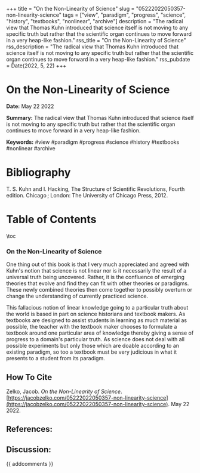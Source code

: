 +++
title = "On the Non-Linearity of Science"
slug = "05222022050357-non-linearity-science"
tags = ["view", "paradigm", "progress", "science", "history", "textbooks", "nonlinear", "archive"]
description = "The radical view that Thomas Kuhn introduced that science itself is not moving to any specific truth but rather that the scientific organ continues to move forward in a very heap-like fashion."
rss_title = "On the Non-Linearity of Science"
rss_description = "The radical view that Thomas Kuhn introduced that science itself is not moving to any specific truth but rather that the scientific organ continues to move forward in a very heap-like fashion."
rss_pubdate = Date(2022, 5, 22)
+++



On the Non-Linearity of Science
=========

**Date:** May 22 2022

**Summary:** The radical view that Thomas Kuhn introduced that science itself is not moving to any specific truth but rather that the scientific organ continues to move forward in a very heap-like fashion.

**Keywords:** #view #paradigm #progress #science #history #textbooks #nonlinear #archive

Bibliography
==========

T. S. Kuhn and I. Hacking, The Structure of Scientific Revolutions, Fourth edition. Chicago ; London: The University of Chicago Press, 2012.

Table of Contents
=========

\toc

### On the Non-Linearity of Science

One thing out of this book is that I very much appreciated and agreed with Kuhn's notion that science is not linear nor is it necessarily the result of a universal truth being uncovered. Rather, it is the confluence of emerging theories that evolve and find they can fit with other theories or paradigms. These newly combined theories then come together to possibly overturn or change the understanding of currently practiced science.

This fallacious notion of linear knowledge going to a particular truth about the world is based in part on science historians and textbook makers. As textbooks are designed to assist students in learning as much material as possible, the teacher with the textbook maker chooses to formulate a textbook around one particular area of knowledge thereby giving a sense of progress to a domain's particular truth. As science does not deal with all possible experiments but only those which are doable according to an existing paradigm, so too a textbook must be very judicious in what it presents to a student from its paradigm.
## How To Cite

 Zelko, Jacob. _On the Non-Linearity of Science_. [https://jacobzelko.com/05222022050357-non-linearity-science](https://jacobzelko.com/05222022050357-non-linearity-science). May 22 2022.
## References:
## Discussion: 

{{ addcomments }}
